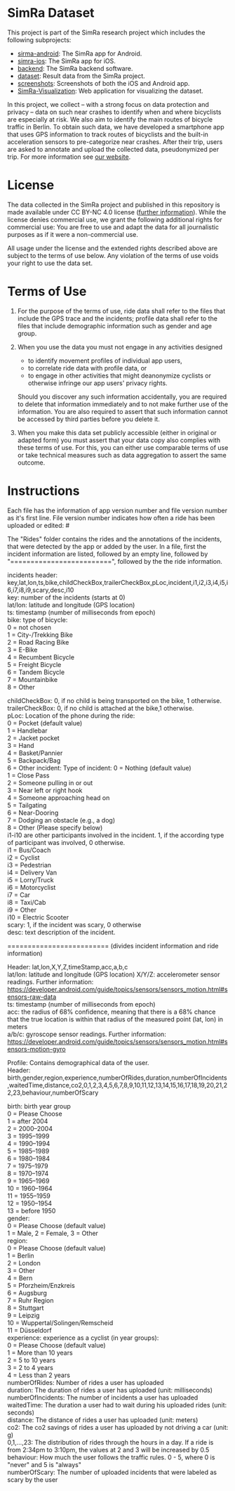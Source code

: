 # SimRa Dataset

This project is part of the SimRa research project which includes the following subprojects:
- [sirma-android](https://github.com/simra-project/simra-android/): The SimRa app for Android.
- [simra-ios](https://github.com/simra-project/simra-ios): The SimRa app for iOS.
- [backend](https://github.com/simra-project/backend): The SimRa backend software.
- [dataset](https://github.com/simra-project/dataset): Result data from the SimRa project.
- [screenshots](https://github.com/simra-project/screenshots): Screenshots of both the iOS and Android app.
- [SimRa-Visualization](https://github.com/simra-project/SimRa-Visualization): Web application for visualizing the dataset.

In this project, we collect – with a strong focus on data protection and privacy – data on such near crashes to identify when and where bicyclists are especially at risk. We also aim to identify the main routes of bicycle traffic in Berlin. To obtain such data, we have developed a smartphone app that uses GPS information to track routes of bicyclists and the built-in acceleration sensors to pre-categorize near crashes. After their trip, users are asked to annotate and upload the collected data, pseudonymized per trip.
For more information see [our website](https://www.digital-future.berlin/en/research/projects/simra/).

# License
The data collected in the SimRa project and published in this repository is made available under CC BY-NC 4.0 license ([further information](https://creativecommons.org/licenses/by-nc/4.0/)).
While the license denies commercial use, we grant the following additional rights for commercial use:
You are free to use and adapt the data for all journalistic purposes as if it were a non-commercial use.

All usage under the license and the extended rights described above are subject to the terms of use below. Any violation of the terms of use voids your right to use the data set.

# Terms of Use
1. For the purpose of the terms of use, ride data shall refer to the files that include the GPS trace and the incidents; profile data shall refer to the files that include demographic information such as gender and age group.
2. When you use the data you must not engage in any activities designed
   * to identify movement profiles of individual app users,
   * to correlate ride data with profile data, or
   * to engage in other activities that might deanonymize cyclists or otherwise infringe our app users' privacy rights.

   Should you discover any such information accidentally, you are required to delete that information immediately and to not make further use of the information. You are also required to assert that such information cannot be accessed by third parties before you delete it.

3. When you make this data set publicly accessible (either in original or adapted form) you must assert that your data copy also complies with these terms of use. For this, you can either use comparable terms of use or take technical measures such as data aggregation to assert the same outcome.

# Instructions
Each file has the information of app version number and file version number as it's first line. File version number indicates how often a ride has been 
uploaded or edited: <app version>#<file version>

The "Rides" folder contains the rides and the annotations of the incidents, that were detected by the app or added by the user. In a file, first the incident information are listed, followed by an empty line, followed by "=========================", followed by the the ride information.

incidents header: key,lat,lon,ts,bike,childCheckBox,trailerCheckBox,pLoc,incident,i1,i2,i3,i4,i5,i6,i7,i8,i9,scary,desc,i10  
key: number of the incidents (starts at 0)  
lat/lon: latitude and longitude (GPS location)  
ts: timestamp (number of milliseconds from epoch)  
bike: type of bicycle:  
              0 = not chosen  
              1 = City-/Trekking Bike  
              2 = Road Racing Bike  
              3 = E-Bike  
              4 = Recumbent Bicycle  
              5 = Freight Bicycle  
              6 = Tandem Bicycle  
              7 = Mountainbike  
              8 = Other  

childCheckBox: 0, if no child is being transported on the bike, 1 otherwise.  
trailerCheckBox: 0, if no child is attached at the bike,1 otherwise.  
pLoc: Location of the phone during the ride:  
              0 = Pocket (default value)  
              1 = Handlebar  
              2 = Jacket pocket  
              3 = Hand  
              4 = Basket/Pannier  
              5 = Backpack/Bag  
              6 = Other 
incident: Type of incident:
              0 = Nothing (default value)  
              1 = Close Pass  
              2 = Someone pulling in or out  
              3 = Near left or right hook  
              4 = Someone approaching head on  
              5 = Tailgating  
              6 = Near-Dooring  
              7 = Dodging an obstacle (e.g., a dog)  
              8 = Other (Please specify below)  
i1-i10 are other participants involved in the incident. 1, if the according type of participant was involved, 0 otherwise.  
              i1 = Bus/Coach  
              i2 = Cyclist  
              i3 = Pedestrian  
              i4 = Delivery Van  
              i5 = Lorry/Truck  
              i6 = Motorcyclist  
              i7 = Car  
              i8 = Taxi/Cab  
              i9 = Other  
	      i10 = Electric Scooter  
scary: 1, if the incident was scary, 0 otherwise  
desc: text description of the incident.  

========================= (divides incident information and ride information)  

Header: lat,lon,X,Y,Z,timeStamp,acc,a,b,c  
lat/lon: latitude and longitude (GPS location) 
X/Y/Z: accelerometer sensor readings. Further information: https://developer.android.com/guide/topics/sensors/sensors_motion.html#sensors-raw-data  
ts: timestamp (number of milliseconds from epoch)  
acc: the radius of 68% confidence, meaning that there is a 68% chance that the true location is within that radius of the measured point (lat, lon) in meters  
a/b/c: gyroscope sensor readings. Further information: https://developer.android.com/guide/topics/sensors/sensors_motion.html#sensors-motion-gyro  

Profile: Contains demographical data of the user.  
Header: birth,gender,region,experience,numberOfRides,duration,numberOfIncidents,waitedTime,distance,co2,0,1,2,3,4,5,6,7,8,9,10,11,12,13,14,15,16,17,18,19,20,21,22,23,behaviour,numberOfScary  

birth: birth year group  
              0 = Please Choose  
              1 = after 2004  
              2 = 2000–2004  
              3 = 1995–1999  
              4 = 1990–1994  
              5 = 1985–1989  
              6 = 1980–1984  
              7 = 1975–1979  
              8 = 1970–1974  
              9 = 1965–1969  
              10 = 1960–1964  
              11 = 1955–1959  
              12 = 1950–1954  
              13 = before 1950  
gender:  
0 = Please Choose (default value)  
              1 = Male, 2 = Female, 3 = Other  
region:  
              0 = Please Choose (default value)  
              1 = Berlin  
              2 = London  
              3 = Other  
              4 = Bern  
              5 = Pforzheim/Enzkreis  
              6 = Augsburg  
              7 = Ruhr Region  
              8 = Stuttgart  
              9 = Leipzig  
              10 = Wuppertal/Solingen/Remscheid  
              11 = Düsseldorf  
experience: experience as a cyclist (in year groups):  
              0 = Please Choose (default value)  
              1 = More than 10 years  
              2 = 5 to 10 years  
              3 = 2 to 4 years  
              4 = Less than 2 years  
numberOfRides: Number of rides a user has uploaded  
duration: The duration of rides a user has uploaded (unit: milliseconds)  
numberOfIncidents: The number of incidents a user has uploaded  
waitedTime: The duration a user had to wait during his uploaded rides (unit: seconds)  
distance: The distance of rides a user has uploaded (unit: meters)  
co2: The co2 savings of rides a user has uploaded by not driving a car (unit: g)  
0,1,...,23: The distribution of rides through the hours in a day. If a ride is from 2:34pm to 3:10pm, the values at 2 and 3 will be increased by 0.5  
behaviour: How much the user follows the traffic rules. 0 - 5, where 0 is "never" and 5 is "always"  
numberOfScary: The number of uploaded incidents that were labeled as scary by the user
